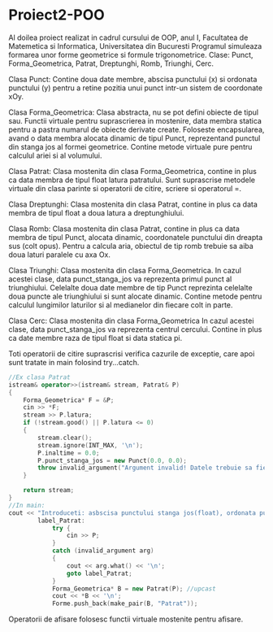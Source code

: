 # Proiect2-POO
Al doilea proiect realizat in cadrul cursului de OOP, anul I, Facultatea de Matemetica si Informatica, Universitatea din Bucuresti
Programul simuleaza formarea unor forme geometrice si formule trigonometrice.
Clase: Punct, Forma_Geometrica, Patrat, Dreptunghi, Romb, Triunghi, Cerc.

Clasa Punct:
Contine doua date membre, abscisa punctului (x) si ordonata punctului (y) pentru a retine pozitia unui punct intr-un sistem de coordonate xOy.

Clasa Forma_Geometrica:
Clasa abstracta, nu se pot defini obiecte de tipul sau. Functii virtuale pentru suprascrierea in mostenire, data membra statica pentru a pastra numarul de obiecte derivate create. Foloseste encapsularea, avand o data membra alocata dinamic de tipul Punct, reprezentand punctul din stanga jos al formei geometrice. Contine metode virtuale pure pentru calculul ariei si al volumului.

Clasa Patrat:
Clasa mostenita din clasa Forma_Geometrica, contine in plus ca data membra de tipul float latura patratului. Sunt suprascrise metodele virtuale din clasa parinte si operatorii de citire, scriere si operatorul =.


Clasa Dreptunghi:
Clasa mostenita din clasa Patrat, contine in plus ca data membra de tipul float a doua latura a dreptunghiului. 

Clasa Romb:
Clasa mostenita din clasa Patrat, contine in plus ca data membra de tipul Punct, alocata dinamic, coordonatele punctului din dreapta sus (colt opus).
Pentru a calcula aria, obiectul de tip romb trebuie sa aiba doua laturi paralele cu axa Ox.

Clasa Triunghi:
Clasa mostenita din clasa Forma_Geometrica.
In cazul acestei clase, data punct_stanga_jos va reprezenta primul punct al triunghiului. Celelalte doua date membre de tip Punct reprezinta celelalte doua puncte ale triunghiului si sunt alocate dinamic. Contine metode pentru calculul lungimilor laturilor si al medianelor din fiecare colt in parte.

Clasa Cerc:
Clasa mostenita din clasa Forma_Geometrica
In cazul acestei clase, data punct_stanga_jos va reprezenta centrul cercului. Contine in plus ca date membre raza de tipul float si data statica pi.

Toti operatorii de citire suprascrisi verifica cazurile de exceptie, care apoi sunt tratate in main folosind try...catch.
```C++
//Ex clasa Patrat
istream& operator>>(istream& stream, Patrat& P)
{
	Forma_Geometrica* F = &P;
	cin >> *F;
	stream >> P.latura;
	if (!stream.good() || P.latura <= 0)
	{
		stream.clear();
		stream.ignore(INT_MAX, '\n');
		P.inaltime = 0.0;
		P.punct_stanga_jos = new Punct(0.0, 0.0);
		throw invalid_argument("Argument invalid! Datele trebuie sa fie de tipul: float, float, float, float, iar latura trebuie sa fie pozitiva\n");
	}

	return stream;
}
//In main:
cout << "Introduceti: asbscisa punctului stanga jos(float), ordonata punctului stanga jos(float), inaltimea(float) si lungimea laturii(float)\n";
		label_Patrat:
			try {
				cin >> P;
			}
			catch (invalid_argument arg)
			{
				cout << arg.what() << '\n';
				goto label_Patrat;
			}
			Forma_Geometrica* B = new Patrat(P); //upcast
			cout << *B << '\n';
			Forme.push_back(make_pair(B, "Patrat"));
```
Operatorii de afisare folosesc functii virtuale mostenite pentru afisare.

